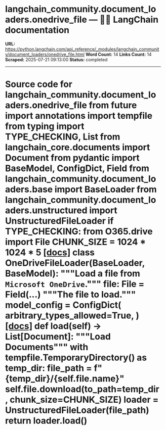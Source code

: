 # langchain_community.document_loaders.onedrive_file — 🦜🔗 LangChain  documentation

**URL:** https://python.langchain.com/api_reference/_modules/langchain_community/document_loaders/onedrive_file.html
**Word Count:** 14
**Links Count:** 14
**Scraped:** 2025-07-21 09:13:00
**Status:** completed

---

# Source code for langchain\_community.document\_loaders.onedrive\_file               from __future__ import annotations          import tempfile     from typing import TYPE_CHECKING, List          from langchain_core.documents import Document     from pydantic import BaseModel, ConfigDict, Field          from langchain_community.document_loaders.base import BaseLoader     from langchain_community.document_loaders.unstructured import UnstructuredFileLoader          if TYPE_CHECKING:         from O365.drive import File          CHUNK_SIZE = 1024 * 1024 * 5                              [[docs]](https://python.langchain.com/api_reference/community/document_loaders/langchain_community.document_loaders.onedrive_file.OneDriveFileLoader.html#langchain_community.document_loaders.onedrive_file.OneDriveFileLoader)     class OneDriveFileLoader(BaseLoader, BaseModel):         """Load a file from `Microsoft OneDrive`."""              file: File = Field(...)         """The file to load."""              model_config = ConfigDict(             arbitrary_types_allowed=True,         )                         [[docs]](https://python.langchain.com/api_reference/community/document_loaders/langchain_community.document_loaders.onedrive_file.OneDriveFileLoader.html#langchain_community.document_loaders.onedrive_file.OneDriveFileLoader.load)         def load(self) -> List[Document]:             """Load Documents"""             with tempfile.TemporaryDirectory() as temp_dir:                 file_path = f"{temp_dir}/{self.file.name}"                 self.file.download(to_path=temp_dir, chunk_size=CHUNK_SIZE)                 loader = UnstructuredFileLoader(file_path)                 return loader.load()